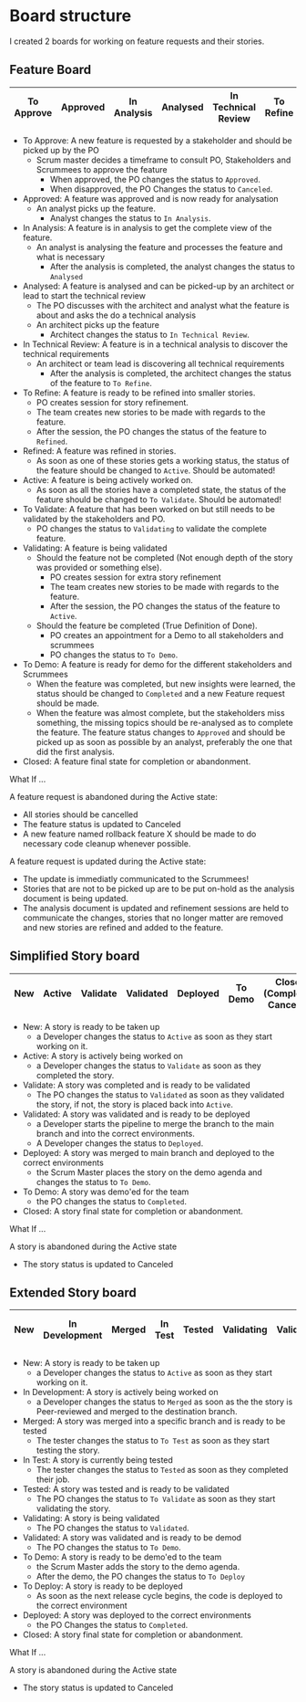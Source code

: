 # Board structure

I created 2 boards for working on feature requests and their stories.

## Feature Board

|To Approve|Approved|In Analysis|Analysed|In Technical Review|To Refine|Refined|Active|To Validate|Validating|Demo|Closed (Canceled, Completed)|
|--|--|--|--|--|--|--|--|--|--|--|--|

- To Approve: A new feature is requested by a stakeholder and should be picked up by the PO
  - Scrum master decides a timeframe to consult PO, Stakeholders and Scrummees to approve the feature
    - When approved, the PO changes the status to `Approved`.
    - When disapproved, the PO Changes the status to `Canceled`.
- Approved: A feature was approved and is now ready for analysation
  - An analyst picks up the feature.
    - Analyst changes the status to `In Analysis`.
- In Analysis: A feature is in analysis to get the complete view of the feature.
  - An analyst is analysing the feature and processes the feature and what is necessary
    - After the analysis is completed, the analyst changes the status to `Analysed`
- Analysed: A feature is analysed and can be picked-up by an architect or lead to start the technical review
  - The PO discusses with the architect and analyst what the feature is about and asks the do a technical analysis
  - An architect picks up the feature
    - Architect changes the status to `In Technical Review`.
- In Technical Review: A feature is in a technical analysis to discover the technical requirements
  - An architect or team lead is discovering all technical requirements
    - After the analysis is completed, the architect changes the status of the feature to `To Refine`.
- To Refine: A feature is ready to be refined into smaller stories.
  - PO creates session for story refinement.
  - The team creates new stories to be made with regards to the feature.
  - After the session, the PO changes the status of the feature to `Refined`.
- Refined: A feature was refined in stories.
  - As soon as one of these stories gets a working status, the status of the feature should be changed to `Active`. Should be automated!
- Active: A feature is being actively worked on.
  - As soon as all the stories have a completed state, the status of the feature should be changed to `To Validate`. Should be automated!
- To Validate: A feature that has been worked on but still needs to be validated by the stakeholders and PO.
  - PO changes the status to `Validating` to validate the complete feature.
- Validating: A feature is being validated
  - Should the feature not be completed (Not enough depth of the story was provided or something else).
    - PO creates session for extra story refinement
    - The team creates new stories to be made with regards to the feature.
    - After the session, the PO changes the status of the feature to `Active`.
  - Should the feature be completed (True Definition of Done).
    - PO creates an appointment for a Demo to all stakeholders and scrummees
    - PO changes the status to `To Demo`.
- To Demo: A feature is ready for demo for the different stakeholders and Scrummees
  - When the feature was completed, but new insights were learned, the status should be changed to `Completed` and a new Feature request should be made.
  - When the feature was almost complete, but the stakeholders miss something, the missing topics should be re-analysed as to complete the feature. The feature status changes to `Approved` and should be  picked up as soon as possible by an analyst, preferably the one that did the first analysis.
- Closed: A feature final state for completion or abandonment.

What If ...

A feature request is abandoned during the Active state:

- All stories should be cancelled
- The feature status is updated to Canceled
- A new feature named rollback feature X should be made to do necessary code cleanup whenever possible.

A feature request is updated during the Active state:

- The update is immediatly communicated to the Scrummees!
- Stories that are not to be picked up are to be put on-hold as the analysis document is being updated.  
- The analysis document is updated and refinement sessions are held to communicate the changes, stories that no longer matter are removed and new stories are refined and added to the feature.

## Simplified Story board

|New|Active|Validate|Validated|Deployed|To Demo|Closed (Completed, Canceled)|
|--|--|--|--|--|--|--|

- New: A story is ready to be taken up
  - a Developer changes the status to `Active` as soon as they start working on it.
- Active: A story is actively being worked on
  - a Developer changes the status to `Validate` as soon as they completed the story.
- Validate: A story was completed and is ready to be validated
  - The PO changes the status to `Validated` as soon as they validated the story, if not, the story is placed back into `Active`.
- Validated: A story was validated and is ready to be deployed
  - a Developer starts the pipeline to merge the branch to the main branch and into the correct environments.
  - A Developer changes the status to `Deployed`.
- Deployed: A story was merged to main branch and deployed to the correct environments
  - the Scrum Master places the story on the demo agenda and changes the status to `To Demo`.
- To Demo: A story was demo'ed for the team
  - the PO changes the status to `Completed`.
- Closed: A story final state for completion or abandonment.

What If ...

A story is abandoned during the Active state

- The story status is updated to Canceled

## Extended Story board

|New|In Development|Merged|In Test|Tested|Validating|Validated|To Demo|To Deploy|Deployed|Closed (Completed, Canceled)|
|--|--|--|--|--|--|--|--|--|--|--|

- New: A story is ready to be taken up
  - a Developer changes the status to `Active` as soon as they start working on it.
- In Development: A story is actively being worked on
  - a Developer changes the status to `Merged` as soon as the the story is Peer-reviewed and merged to the destination branch.
- Merged: A story was merged into a specific branch and is ready to be tested
  - The tester changes the status to `To Test` as soon as they start testing the story.
- In Test: A story is currently being tested
  - The tester changes the status to `Tested` as soon as they completed their job.
- Tested: A story was tested and is ready to be validated
  - The PO changes the status to `To Validate` as soon as they start validating the story.
- Validating: A story is being validated
  - The PO changes the status to `Validated`.
- Validated: A story was validated and is ready to be demod
  - The PO changes the status to `To Demo`.
- To Demo: A story is ready to be demo'ed to the team
  - the Scrum Master adds the story to the demo agenda.
  - After the demo, the PO changes the status to `To Deploy`
- To Deploy: A story is ready to be deployed
  - As soon as the next release cycle begins, the code is deployed to the correct environment
- Deployed: A story was deployed to the correct environments
  - the PO Changes the status to `Completed`.
- Closed: A story final state for completion or abandonment.

What If ...

A story is abandoned during the Active state

- The story status is updated to Canceled

